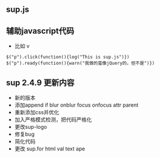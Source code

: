 ## sup.js
## 辅助javascript代码

 - 比如 v
```
$("p").click(function(){log("This is sup.js")})
$("p").ready(function(){warn("我做的蛮像jQuery的，但不是")})
```
## sup 2.4.9 更新内容
 - 新的版本
 - 添加append if blur onblur focus onfocus attr parent
 - 重新添加css并优化
 - 加入严格模式检测，把代码严格化
 - 更改sup-logo
 - 修复bug
 - 简化代码
 - 更改 sup.for html val text ape

